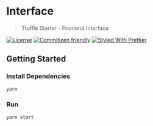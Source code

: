 # Interface

> Truffle Starter - Frontend Interface

[![License](https://img.shields.io/github/license/santdeleon/truffle-starter)](https://github.com/santdeleon/truffle-starter/blob/main/LICENSE)
[![Commitizen friendly](https://img.shields.io/badge/commitizen-friendly-brightgreen.svg)](http://commitizen.github.io/cz-cli/)
[![Styled With Prettier](https://img.shields.io/badge/code_style-prettier-ff69b4.svg)](https://prettier.io/)

## Getting Started

### Install Dependencies

```bash
yarn
```

### Run

```bash
yarn start
```
